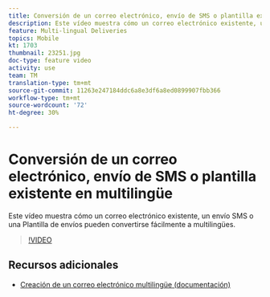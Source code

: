 ```yaml
---
title: Conversión de un correo electrónico, envío de SMS o plantilla existente en multilingüe
description: Este vídeo muestra cómo un correo electrónico existente, un envío SMS o una Plantilla de envíos pueden convertirse fácilmente a multilingües.
feature: Multi-lingual Deliveries
topics: Mobile
kt: 1703
thumbnail: 23251.jpg
doc-type: feature video
activity: use
team: TM
translation-type: tm+mt
source-git-commit: 11263e247184ddc6a8e3df6a8ed0899907fbb366
workflow-type: tm+mt
source-wordcount: '72'
ht-degree: 30%

---
```



# Conversión de un correo electrónico, envío de SMS o plantilla existente en multilingüe

Este vídeo muestra cómo un correo electrónico existente, un envío SMS o una Plantilla de envíos pueden convertirse fácilmente a multilingües.

>[!VIDEO](https://video.tv.adobe.com/v/23251?quality=12)

## Recursos adicionales

* [Creación de un correo electrónico multilingüe (documentación)](https://helpx.adobe.com/campaign/standard/channels/using/creating-a-multilingual-email.html)
